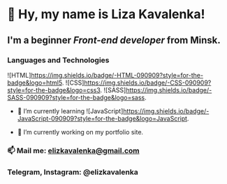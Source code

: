 # 👋 Hy, my name is **Liza Kavalenka**!
## I'm a beginner *Front-end developer* from Minsk.
### Languages and Technologies
![HTML]https://img.shields.io/badge/-HTML-090909?style=for-the-badge&logo=html5.
![CSS]https://img.shields.io/badge/-CSS-090909?style=for-the-badge&logo=css3.
![SASS]https://img.shields.io/badge/-SASS-090909?style=for-the-badge&logo=sass.


- 🌱 I’m currently learning
![JavaScript]https://img.shields.io/badge/-JavaScript-090909?style=for-the-badge&logo=JavaScript.

- 🔭 I’m currently working on my portfolio site.

### 📫 Mail me: elizkavalenka@gmail.com
### Telegram, Instagram: @elizkavalenka
